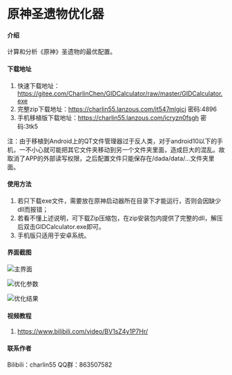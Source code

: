 # 原神圣遗物优化器

#### 介绍
计算和分析《原神》圣遗物的最优配置。

#### 下载地址

1.  快速下载地址：https://gitee.com/CharlinChen/GIDCalculator/raw/master/GIDCalculator.exe
2.  完整zip下载地址：https://charlin55.lanzous.com/it547mlgicj 密码:4896
3.  手机移植版下载地址：https://charlin55.lanzous.com/icryzn0fsgh 密码:3tk5

注：由于移植到Android上的QT文件管理器过于反人类，对于android10以下的手机，一不小心就可能把其它文件夹移动到另一个文件夹里面，造成巨大的混乱。故取消了APP的外部读写权限，之后配置文件只能保存在/dada/data/...文件夹里面。

#### 使用方法

1.  若只下载exe文件，需要放在原神启动器所在目录下才能运行，否则会因缺少dll而报错；
2.  若看不懂上述说明，可下载Zip压缩包，在zip安装包内提供了完整的dll，解压后双击GIDCalculator.exe即可。
3.  手机版只适用于安卓系统。

#### 界面截图

![主界面](https://images.gitee.com/uploads/images/2021/0306/192933_9b3fc9ec_5657979.png "01.png")

![优化参数](https://images.gitee.com/uploads/images/2021/0312/193607_47a6cce7_5657979.png "02.png")

![优化结果](https://images.gitee.com/uploads/images/2021/0312/193645_ea094f6d_5657979.png "03.png")

#### 视频教程

1.  https://www.bilibili.com/video/BV1sZ4y1P7Hr/

#### 联系作者

Bilibili：charlin55
QQ群：863507582


